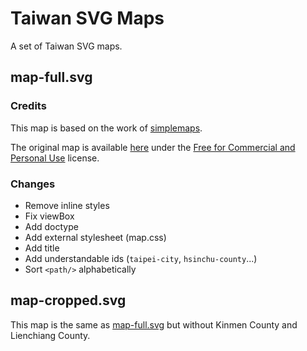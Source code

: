 # Taiwan SVG Maps
A set of Taiwan SVG maps.

## map-full.svg
### Credits
This map is based on the work of [simplemaps](https://simplemaps.com).

The original map is available [here](https://simplemaps.com/resources/svg-tw) under the [Free for Commercial and Personal Use](https://simplemaps.com/resources/svg-license) license.

### Changes
* Remove inline styles
* Fix viewBox
* Add doctype
* Add external stylesheet (map.css)
* Add title
* Add understandable ids (`taipei-city`, `hsinchu-county`...)
* Sort `<path/>` alphabetically

## map-cropped.svg
This map is the same as [map-full.svg](#map-fullsvg) but without Kinmen County and Lienchiang County.
